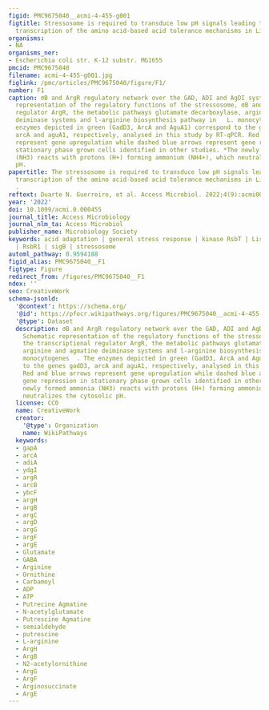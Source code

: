 ```yaml
---
figid: PMC9675040__acmi-4-455-g001
figtitle: Stressosome is required to transduce low pH signals leading to increased
  transcription of the amino acid-based acid tolerance mechanisms in Listeria monocytogenes
organisms:
- NA
organisms_ner:
- Escherichia coli str. K-12 substr. MG1655
pmcid: PMC9675040
filename: acmi-4-455-g001.jpg
figlink: /pmc/articles/PMC9675040/figure/F1/
number: F1
caption: σB and ArgR regulatory network over the GAD, ADI and AgDI systems. Schematic
  representation of the regulatory functions of the stressosome, σB and the transcriptional
  regulator ArgR, the metabolic pathways glutamate decarboxylase, arginine and agmatine
  deiminase systems and l-arginine biosynthesis pathway in   L. monocytogenes  . The
  enzymes depicted in green (GadD3, ArcA and AguA1) correspond to the genes gadD3,
  arcA and aguA1, respectively, analysed in this study by RT-qPCR. Red and blue arrows
  represent gene upregulation while dashed blue arrows represent gene repression in
  stationary phase grown cells identified in other studies. *The newly formed ammonia
  (NH3) reacts with protons (H+) forming ammonium (NH4+), which neutralizes the cytosolic
  pH.
papertitle: The stressosome is required to transduce low pH signals leading to increased
  transcription of the amino acid-based acid tolerance mechanisms in Listeria monocytogenes
  .
reftext: Duarte N. Guerreiro, et al. Access Microbiol. 2022;4(9):acmi000455.
year: '2022'
doi: 10.1099/acmi.0.000455
journal_title: Access Microbiology
journal_nlm_ta: Access Microbiol
publisher_name: Microbiology Society
keywords: acid adaptation | general stress response | kinase RsbT | Listeria monocytogenes
  | RsbR1 | sigB | stressosome
automl_pathway: 0.9594188
figid_alias: PMC9675040__F1
figtype: Figure
redirect_from: /figures/PMC9675040__F1
ndex: ''
seo: CreativeWork
schema-jsonld:
  '@context': https://schema.org/
  '@id': https://pfocr.wikipathways.org/figures/PMC9675040__acmi-4-455-g001.html
  '@type': Dataset
  description: σB and ArgR regulatory network over the GAD, ADI and AgDI systems.
    Schematic representation of the regulatory functions of the stressosome, σB and
    the transcriptional regulator ArgR, the metabolic pathways glutamate decarboxylase,
    arginine and agmatine deiminase systems and l-arginine biosynthesis pathway in   L.
    monocytogenes  . The enzymes depicted in green (GadD3, ArcA and AguA1) correspond
    to the genes gadD3, arcA and aguA1, respectively, analysed in this study by RT-qPCR.
    Red and blue arrows represent gene upregulation while dashed blue arrows represent
    gene repression in stationary phase grown cells identified in other studies. *The
    newly formed ammonia (NH3) reacts with protons (H+) forming ammonium (NH4+), which
    neutralizes the cytosolic pH.
  license: CC0
  name: CreativeWork
  creator:
    '@type': Organization
    name: WikiPathways
  keywords:
  - gapA
  - arcA
  - adiA
  - ydgI
  - argR
  - arcB
  - ybcF
  - argH
  - argB
  - argC
  - argD
  - argG
  - argF
  - argE
  - Glutamate
  - GABA
  - Arginine
  - Ornithine
  - Carbamoyl
  - ADP
  - ATP
  - Putrecine Agmatine
  - N-acetylglutamate
  - Putrescine Agmatine
  - semialdehyde
  - putrescine
  - L-arginine
  - ArgH
  - ArgB
  - N2-acetylornithine
  - ArgG
  - ArgF
  - Arginosuccinate
  - ArgE
---
```

